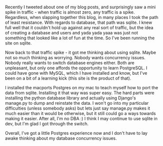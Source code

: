 Recently I tweeted about one of my blog posts, and surprisingly saw a mini
spike in traffic - when traffic is almost zero, any traffic is a spike.
Regardless, when slapping together this blog, in many places I took the path
of least resistance. With regards to database, that path was sqlite. I knew
full well that it couldn't hold up against any real sort of traffic, but the
idea of creating a database and users and yada yada yaaa was just not
something that looked like a lot of fun at the time. So I've been running the
site on sqlite.

Now back to that traffic spike - it got me thinking about using sqlite. Maybe
not so much thinking as worrying. Nobody wants concurrency issues. Nobody
really wants to switch database engines either. Both are unpleasant, but only
one affords the opportunity to learn PostgreSQL. I could have gone with MySQL,
which I have installed and know, but I've been on a bit of a learning kick
(this site is the product of that).

  
I installed the macports Postgres on my mac to teach myself how to port the
data from sqlite. Installing it that way was super easy. The hard parts were
installing the python database library and actually using Django's manage.py
to dump and reinstate the data. I won't go into my particular difficulties
(unless somebody asks) but lets just say manage.py makes it much easier than
it would be otherwise, but it still could go a ways towards making it easier.
After all, I'm no DBA :) I think I may continue to use sqlite in dev, but I'm
glad I got through the switch.

Overall, I've got a little Postgres experience now and I don't have to lay
awake thinking about my database concurrency issues.

